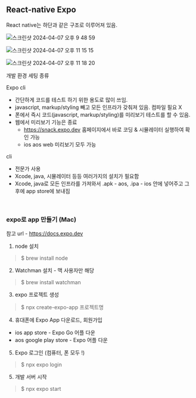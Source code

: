 ## React-native Expo

React native는 하단과 같은 구조로 이루어져 있음.

![스크린샷 2024-04-07 오후 9 48 59](https://github.com/1GYOU1/React-native/assets/90018379/666dc3f7-0207-40e0-a7b3-4f3ac4681fb0)

![스크린샷 2024-04-07 오후 11 15 15](https://github.com/1GYOU1/React-native/assets/90018379/88d73878-e5b8-49e7-a761-a506a34dd9fe)

![스크린샷 2024-04-07 오후 11 18 20](https://github.com/1GYOU1/React-native/assets/90018379/828210a0-0b9a-4ef5-9ce2-6708868d84d5)

개발 환경 세팅 종류

Expo cli
- 간단하게 코드를 테스트 하기 위한 용도로 많이 쓰임.
- javascript, markup/styling 빼고 모든 인프라가 갖춰져 있음. 컴파일 필요 X
- 폰에서 즉시 코드(javascript, markup/styling)를 미리보기 테스트를 할 수 있음.
- 웹에서 미리보기 기능은 종료 
    - https://snack.expo.dev 홈페이지에서 바로 코딩 & 시뮬레이터 실행하여 확인 가능
    - ios aos web 미리보기 모두 가능

cli
- 전문가 사용
- Xcode, java, 시뮬레이터 등등 여러가지의 설치가 필요함
- Xcode, java로 모든 인프라를 가져와서 .apk - aos, .ipa - ios 안에 넣어주고 그 후에 app store에 보내짐

<br>

### expo로 app 만들기 (Mac)

참고 url - https://docs.expo.dev

1. node 설치

>$ brew install node

2. Watchman 설치 - 맥 사용자만 해당

>$ brew install watchman

3. expo 프로젝트 생성

>$ npx create-expo-app 프로젝트명

4. 휴대폰에 Expo App 다운로드, 회원가입
- ios app store  - Expo Go 어플 다운
- aos google play store - Expo 어플 다운

5. Expo 로그인 (컴퓨터, 폰 모두 !)

>$ npx expo login

5. 개발 서버 시작

>$ npx expo start